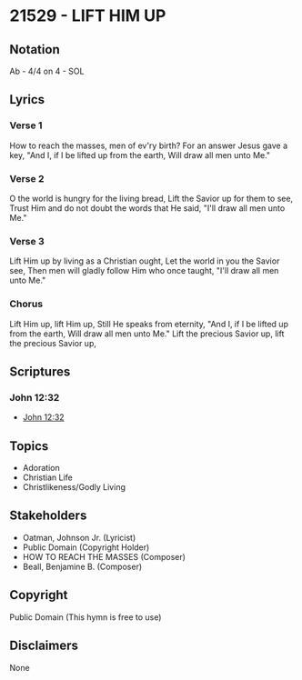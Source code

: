 # 21529 - LIFT HIM UP

## Notation

Ab - 4/4 on 4 - SOL

## Lyrics

### Verse 1

How to reach the masses, men of ev'ry birth? For an answer Jesus gave a key, "And I, if I be lifted up from the earth, Will draw all men unto Me."


### Verse 2

O the world is hungry for the living bread, Lift the Savior up for them to see, Trust Him and do not doubt the words that He said, "I'll draw all men unto Me."

### Verse 3

Lift Him up by living as a Christian ought, Let the world in you the Savior see, Then men will gladly follow Him who once taught, "I'll draw all men unto Me."


### Chorus

Lift Him up, lift Him up, Still He speaks from eternity, "And I, if I be lifted up from the earth, Will draw all men unto Me."
Lift the precious Savior up, lift the precious Savior up,


## Scriptures

### John 12:32

- [John 12:32](https://www.biblegateway.com/passage/?search=John%2012%3A32)


## Topics

- Adoration
- Christian Life
- Christlikeness/Godly Living

## Stakeholders

- Oatman, Johnson  Jr. (Lyricist)
- Public Domain (Copyright Holder)
- HOW TO REACH THE MASSES (Composer)
- Beall, Benjamine B. (Composer)

## Copyright

Public Domain
(This hymn is free to use)

## Disclaimers

None

